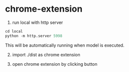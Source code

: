 # chrome-extension

1. run local with http server

```python
cd local
python -m http.server 5998
```

This will be automatically running when model is executed.

2. import ./dist as chrome extension

3. open chrome extension by clicking button